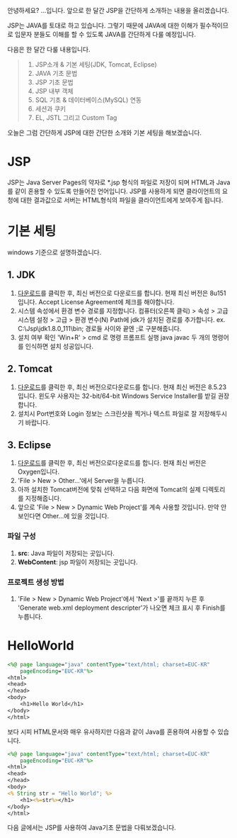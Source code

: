 
안녕하세요? ...입니다.
앞으로 한 달간 JSP을 간단하게 소개하는 내용을 올리겠습니다.

JSP는 JAVA를 토대로 하고 있습니다. 그렇기 때문에 JAVA에 대한 이해가 필수적이므로 입문자 분들도 이해를 할 수 있도록 JAVA를 간단하게 다룰 예정입니다.

다음은 한 달간 다룰 내용입니다.
> 1. JSP소개 & 기본 세팅(JDK, Tomcat, Eclipse)
> 2. JAVA 기초 문법
> 3. JSP 기초 문법
> 4. JSP 내부 객체 
> 5. SQL 기초 & 데이터베이스(MySQL) 연동
> 6. 세션과 쿠키
> 7. EL, JSTL 그리고 Custom Tag

오늘은 그럼 간단하게 JSP에 대한 간단한 소개와 기본 세팅을 해보겠습니다.

# JSP
JSP는 Java Server Pages의 약자로 *.jsp 형식의 파일로 저장이 되며 HTML과 Java를 같이 혼용할 수 있도록 만들어진 언어입니다. JSP를 사용하게 되면 클라이언트의 요청에 대한 결과값으로 서버는 HTML형식의 파일을 클라이언트에게 보여주게 됩니다.

# 기본 세팅
windows 기준으로 설명하겠습니다.
## 1. JDK
1. [다운로드](http://www.oracle.com/technetwork/java/javase/downloads/jdk8-downloads-2133151.html)를 클릭한 후, 최신 버전으로 다운로드를 합니다.
현재 최신 버전은 8u151입니다.
Accept License Agreement에 체크를 해야합니다.
2. 시스템 속성에서 환경 변수 경로를 지정합니다.
컴퓨터(오른쪽 클릭) > 속성 >
고급 시스템 설정 > 고급 > 환경 변수(N)
Path에 jdk가 설치된 경로를 추가합니다.
ex. C:\Jsp\jdk1.8.0_111\bin;
경로들 사이와 끝엔 ;로 구분해줍니다.
3. 설치 여부 확인
'Win+R' > cmd 로 명령 프롬프트 실행
java
javac
두 개의 명령어를 인식하면 설치 성공입니다.
## 2. Tomcat
1. [다운로드](https://tomcat.apache.org/download-80.cgi)를 클릭한 후, 최신 버전으로다운로드를 합니다.
현재 최신 버전은 8.5.23입니다.
윈도우 사용자는 32-bit/64-bit Windows Service Installer를 받길 권장합니다.
2. 설치시 Port번호와 Login 정보는 스크린샷을 찍거나 텍스트 파일로 잘 저장해두시기 바랍니다.
## 3. Eclipse
1. [다운로드](http://www.eclipse.org/downloads/)를 클릭한 후, 최신 버전으로다운로드를 합니다.
현재 최신 버전은 Oxygen입니다.
2. 'File > New > Other...'에서 Server을 누릅니다.
3. 아까 설치한 Tomcat버전에 맞춰 선택하고 다음 화면에 Tomcat의 실제 디렉토리를 지정해줍니다.
4. 앞으로 'File > New > Dynamic Web Project'를 계속 사용할 것입니다. 만약 안 보인다면 Other...에 있을 것입니다.

### 파일 구성
1. **src**: Java 파일이 저장되는 곳입니다.
2. **WebContent**: jsp 파일이 저장되는 곳입니다.

### 프로젝트 생성 방법
1. 'File > New > Dynamic Web Project'에서 'Next >'를 끝까지 누른 후 'Generate web.xml deployment descripter'가 나오면 체크 표시 후 Finish를 누릅니다.

# HelloWorld
```jsp
<%@ page language="java" contentType="text/html; charset=EUC-KR"
    pageEncoding="EUC-KR"%>
<html>
<head>
</head>
<body>
    <h1>Hello World</h1>
</body>
</html>
```
보다 시피 HTML문서와 매우 유사하지만 다음과 같이 Java를 혼용하여 사용할 수 있습니다.

```jsp
<%@ page language="java" contentType="text/html; charset=EUC-KR"
    pageEncoding="EUC-KR"%>
<html>
<head>
</head>
<body>
<% String str = "Hello World"; %>
    <h1><%=str%></h1>
</body>
</html>
```

다음 글에서는 JSP를 사용하여 Java기초 문법을 다뤄보겠습니다.
